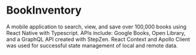 # BookInventory

A mobile application to search, view, and save over 100,000 books using React Native with Typescript.
APIs include: Google Books, Open Library, and a GraphQL API created with StepZen.
React Context and Apollo Client was used for successful state management of local and remote data.

